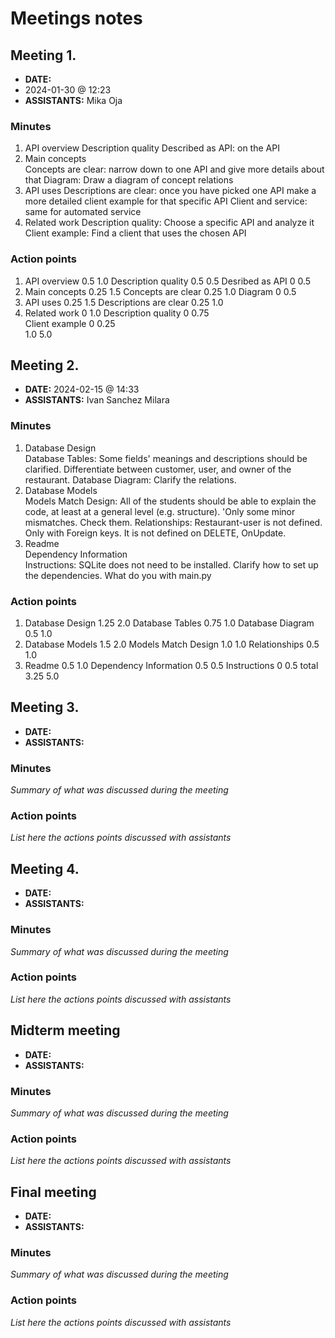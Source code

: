 # Meetings notes

## Meeting 1.
* **DATE:**
* 2024-01-30 @ 12:23
* **ASSISTANTS:**
Mika Oja
### Minutes
1. API overview	
	Description quality	
	Described as API: on the API
2. Main concepts		
	Concepts are clear:	narrow down to one API and give more details about that
	Diagram:	Draw a diagram of concept relations
3. API uses	
	Descriptions are clear:	once you have picked one API make a more detailed client example for that specific API
	Client and service:	same for automated service
4. Related work	
	Description quality:	Choose a specific API and analyze it
	Client example:	Find a client that uses the chosen API
### Action points
1. API overview	0.5	1.0	
	Description quality	0.5	0.5	
	Desribed as API	0	0.5	
2. Main concepts	0.25	1.5	
	Concepts are clear	0.25	1.0	
	Diagram	0	0.5	
3. API uses	0.25	1.5	
	Descriptions are clear	0.25	1.0	
4. Related work	0	1.0	
	Description quality	0	0.75	
	Client example	0	0.25	
1.0	5.0	




## Meeting 2.
* **DATE:**
2024-02-15 @ 14:33 
* **ASSISTANTS:**
Ivan Sanchez Milara
### Minutes
1. Database Design	
	Database Tables:	Some fields' meanings and descriptions should be clarified. Differentiate between customer, user, and owner of the restaurant.
	Database Diagram:	Clarify the relations.
2. Database Models	
	Models Match Design: All of the students should be able to explain the code, at least at a general level (e.g. structure). 'Only some minor mismatches. Check them.
	Relationships:	Restaurant-user is not defined. Only with Foreign keys. It is not defined on DELETE, OnUpdate.
3. Readme	
	Dependency Information	
	Instructions:	SQLite does not need to be installed. Clarify how to set up the dependencies. What do you with main.py

### Action points
1. Database Design	1.25	2.0	
	Database Tables	0.75	1.0	
	Database Diagram	0.5	1.0	
2. Database Models	1.5	2.0	
	Models Match Design	1.0	1.0	
	Relationships	0.5	1.0	
3. Readme	0.5	1.0	
	Dependency Information	0.5	0.5	
	Instructions	0	0.5	
total
3.25	5.0	



## Meeting 3.
* **DATE:**
* **ASSISTANTS:**

### Minutes
*Summary of what was discussed during the meeting*

### Action points
*List here the actions points discussed with assistants*




## Meeting 4.
* **DATE:**
* **ASSISTANTS:**

### Minutes
*Summary of what was discussed during the meeting*

### Action points
*List here the actions points discussed with assistants*




## Midterm meeting
* **DATE:**
* **ASSISTANTS:**

### Minutes
*Summary of what was discussed during the meeting*

### Action points
*List here the actions points discussed with assistants*




## Final meeting
* **DATE:**
* **ASSISTANTS:**

### Minutes
*Summary of what was discussed during the meeting*

### Action points
*List here the actions points discussed with assistants*




